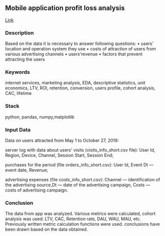 ## Mobile application profit loss analysis
[Link](https://github.com/evkis/data_analysis_science_pet/blob/main/04_mobile_application_loss_analysis/04_application_profit_loss_analysis_en.ipynb)

### Description

Based on the data it is necessary to answer following questions:
• users' location and operation system they use
• costs of attraction of users from various advertising channels
• users'revenue
• factors that prevent attracting the users

### Keywords

internet services, marketing analysis, EDA, descriptive statistics, unit economics, LTV, ROI, retention, conversion, users profile, cohort analysis, CAC, lifetime

### Stack

python, pandas, numpy,matplotlib

### Input Data 

Data on users attracted from May 1 to October 27, 2019:

server log with data about users' visits (visits_info_short.csv file): User Id, Region, Device, Channel, Session Start, Session End;

purchases for the period (file orders_info_short.csv): User Id, Event Dt — event date, Revenue;

advertising expenses (file costs_info_short.csv): Channel — identification of the advertising source,Dt — date of the advertising campaign, Costs — costs of advertising campaign.

### Conclusion

The data from app was analyzed.
Various metrics were calculated, cohort analysis was used: LTV, CAC, Retention rate, DAU, WAU, MAU, etc. Previously written metric calculation functions were used. 
conclusions have been drawn based on the data obtained.

